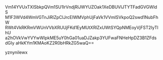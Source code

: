 Vm14YVUxTXlSbkpQVm1SU1lrVndjRlJWYUZOak1XeDBUVlJTYTFadGVGWldS
M1F3WVd4WmVGTnJiRlZpClJrcElWMVphUjFaVk1VVmlSVkpoQ2swd1NubFhW
RWt4VkRKRmVWUnVVbXRUUjFKd1EyMUtXRlZxUWtSYQpNMEoyVjFST2IyTlhU
a2hOVkVwYVYwWlpkME5uY0hGa01uaDJZakp3YUFwaFNHeHpDZ3B1ZFdsdGIy
aHkKYm1KMAoKZ2R0bHRkZG5waQ==

yznynilewx